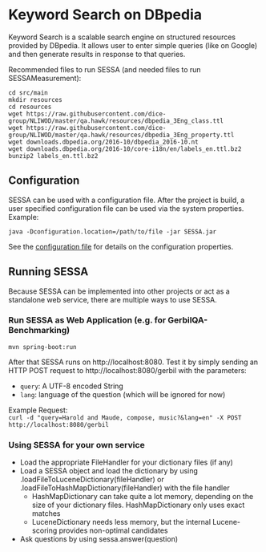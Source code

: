 # Keyword Search on DBpedia

Keyword Search is a scalable search engine on structured resources provided by DBpedia. It allows user to enter simple queries (like on Google) and then generate results in response to that queries.

Recommended files to run SESSA (and needed files to run SESSAMeasurement):
```
cd src/main
mkdir resources
cd resources
wget https://raw.githubusercontent.com/dice-group/NLIWOD/master/qa.hawk/resources/dbpedia_3Eng_class.ttl
wget https://raw.githubusercontent.com/dice-group/NLIWOD/master/qa.hawk/resources/dbpedia_3Eng_property.ttl
wget downloads.dbpedia.org/2016-10/dbpedia_2016-10.nt
wget downloads.dbpedia.org/2016-10/core-i18n/en/labels_en.ttl.bz2
bunzip2 labels_en.ttl.bz2
```
## Configuration
SESSA can be used with a configuration file.
After the project is build, a user specified configuration file can be used via the system properties.
Example:
```
java -Dconfiguration.location=/path/to/file -jar SESSA.jar 
```
See the [configuration file](https://github.com/dice-group/SESSA/src/main/resources/default.properties) for details on the configuration properties.
## Running SESSA
Because SESSA can be implemented into other projects or act as a standalone web service,
there are multiple ways to use SESSA. 
### Run SESSA as Web Application (e.g. for GerbilQA-Benchmarking)
```
mvn spring-boot:run
```
After that SESSA runs on http://localhost:8080. Test it by simply sending an HTTP POST request to http://localhost:8080/gerbil with the parameters:
- `query`: A UTF-8 encoded String 
- `lang`: language of the question (which will be ignored for now)

Example Request:   
`curl -d "query=Harold and Maude, compose, music?&lang=en" -X POST http://localhost:8080/gerbil`

### Using SESSA for your own service
* Load the appropriate FileHandler for your dictionary files (if any)
* Load a SESSA object and load the dictionary by using .loadFileToLuceneDictionary(fileHandler) or .loadFileToHashMapDictionary(fileHandler) with the file handler
  * HashMapDictionary can take quite a lot memory, depending on the size of your dictionary files. HashMapDictionary only uses exact matches
  * LuceneDictionary needs less memory, but the internal Lucene-scoring provides non-optimal candidates
* Ask questions by using sessa.answer(question)
